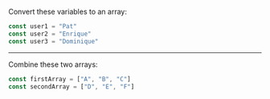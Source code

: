 Convert these variables to an array:

```js
const user1 = "Pat"
const user2 = "Enrique"
const user3 = "Dominique"
```

---

Combine these two arrays:

```js
const firstArray = ["A", "B", "C"]
const secondArray = ["D", "E", "F"]
```
